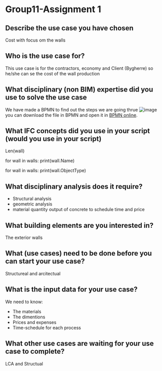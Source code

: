 # Group11-Assignment 1
## Describe the use case you have chosen
Cost with focus om the walls

## Who is the use case for?
This use case is for the contractors, economy and Client (Bygherre) so he/she can se the cost of the wall production 

## What disciplinary (non BIM) expertise did you use to solve the use case
We have made a BPMN to find out the steps we are going thrue
![image](https://github.com/AnjaHolmquist/Group11-Assignments/blob/main/BPMN.png)
you can download the file in BPMN
and open it in [BPMN online](https://demo.bpmn.io/). 

## What IFC concepts did you use in your script (would you use in your script)
Len(wall)

for wall in walls:
    print(wall.Name)
    
for wall in walls:
    print(wall.ObjectType)

## What disciplinary analysis does it require?
- Structural analysis
- geometric analysis 
- material quantity output of concrete to schedule time and price

## What building elements are you interested in?
The exterior walls

## What (use cases) need to be done before you can start your use case?
Structureal and arcitectual

## What is the input data for your use case?
We need to know: 
- The materials
- The dimentions
- Prices and expenses
- Time-schedule for each process

## What other use cases are waiting for your use case to complete?
LCA and Structual
